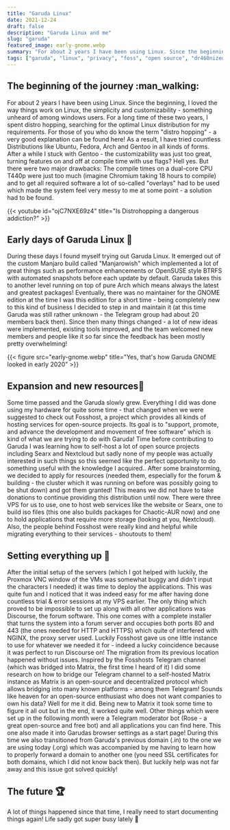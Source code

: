 ```yaml
---
title: "Garuda Linux"
date: 2021-12-24
draft: false
description: "Garuda Linux and me"
slug: "garuda"
featured_image: early-gnome.webp
summary: "For about 2 years I have been using Linux. Since the beginning, I loved the way things work on Linux, the simplicity and customizability - something unheard of in among windows users. A long time of these two years I spent distro hopping, searching for the optimal Linux distribution for my requirements. :eagle:"
tags: ["garuda", "linux", "privacy", "foss", "open source", "dr460nized"]
---
```


## The beginning of the journey :man_walking:

For about 2 years I have been using Linux. Since the beginning, I loved the way things work on Linux, the simplicity and customizability - something unheard of among windows users. For a long time of these two years, I spent distro hopping, searching for the optimal Linux distribution for my requirements. For those of you who do know the term "distro hopping" - a very good explanation can be found here! As a result, I have tried countless Distributions like Ubuntu, Fedora, Arch and Gentoo in all kinds of forms. After a while I stuck with Gentoo - the customizability was just too great, turning features on and off at compile time with use flags? Hell yes. But there were two major drawbacks: The compile times on a dual-core CPU T440p were just too much (imagine Chromium taking 18 hours to compile) and to get all required software a lot of so-called "overlays" had to be used which made the system feel very messy to me at some point - a solution had to be found.

{{< youtube id="ojC7NXE69z4" title="Is Distrohopping a dangerous addiction?" >}}

## Early days of Garuda Linux :baby:

During these days I found myself trying out Garuda Linux. It emerged out of the custom Manjaro build called "Manjarowish" which implemented a lot of great things such as performance enhancements or OpenSUSE style BTRFS with automated snapshots before each update by default. Garuda takes this to another level running on top of pure Arch which means always the latest and greatest packages! Eventually, there was no maintainer for the GNOME edition at the time I was this edition for a short time - being completely new to this kind of business I decided to step in and maintain it (at this time Garuda was still rather unknown - the Telegram group had about 20 members back then). Since then many things changed - a lot of new ideas were implemented, existing tools improved, and the team welcomed new members and people like it so far since the feedback has been mostly pretty overwhelming!

{{< figure src="early-gnome.webp" title="Yes, that's how Garuda GNOME looked in early 2020" >}}

## Expansion and new resources:children_crossing:

Some time passed and the Garuda slowly grew. Everything I did was done using my hardware for quite some time - that changed when we were suggested to check out Fosshost, a project which provides all kinds of hosting services for open-source projects. Its goal is to "support, promote, and advance the development and movement of free software" which is kind of what we are trying to do with Garuda! Time before contributing to Garuda I was learning how to self-host a lot of open source projects including Searx and Nextcloud but sadly none of my people was actually interested in such things so this seemed like the perfect opportunity to do something useful with the knowledge I acquired..
After some brainstorming, we decided to apply for resources (needed them, especially for the forum & building - the cluster which it was running on before was possibly going to be shut down) and got them granted! This means we did not have to take donations to continue providing this distribution until now. There were three VPS for us to use, one to host web services like the website or Searx, one to build iso files (this one also builds packages for Chaotic-AUR now) and one to hold applications that require more storage (looking at you, Nextcloud). Also, the people behind Fosshost were really kind and helpful while migrating everything to their services - shoutouts to them!

## Setting everything up :wrench:

After the initial setup of the servers (which I got helped with luckily, the Proxmox VNC window of the VMs was somewhat buggy and didn't input the characters I needed) it was time to deploy the applications. This was quite fun and I noticed that it was indeed easy for me after having done countless trial & error sessions at my VPS earlier. The only thing which proved to be impossible to set up along with all other applications was Discourse, the forum software. This one comes with a complete installer that turns the system into a forum server and occupies both ports 80 and 443 (the ones needed for HTTP and HTTPS) which quite of interfered with NGINX, the proxy server used. Luckily Fosshost gave us one little instance to use for whatever we needed it for - indeed a lucky coincidence because it was perfect to run Discourse on! The migration from its previous location happened without issues. Inspired by the Fosshosts Telegram channel (which was bridged into Matrix, the first time I heard of it) I did some research on how to bridge our Telegram channel to a self-hosted Matrix instance as Matrix is an open-source and decentralized protocol which allows bridging into many known platforms - among them Telegram! Sounds like heaven for an open-source enthusiast who does not want companies to own his data? Well for me it did. Being new to Matrix it took some time to figure it all out but in the end, it worked quite well. Other things which were set up in the following month were a Telegram moderator bot (Rose - a great open-source and free bot) and all applications you can find here. This one also made it into Garudas browser settings as a start page! During this time we also transitioned from Garuda's previous domain (.in) to the one we are using today (.org) which was accompanied by me having to learn how to properly forward a domain to another one (you need SSL certificates for both domains, which I did not know back then). But luckily help was not far away and this issue got solved quickly!

## The future :trophy:

A lot of things happened since that time, I really need to start documenting things again! Life sadly got super busy lately :thinking:
